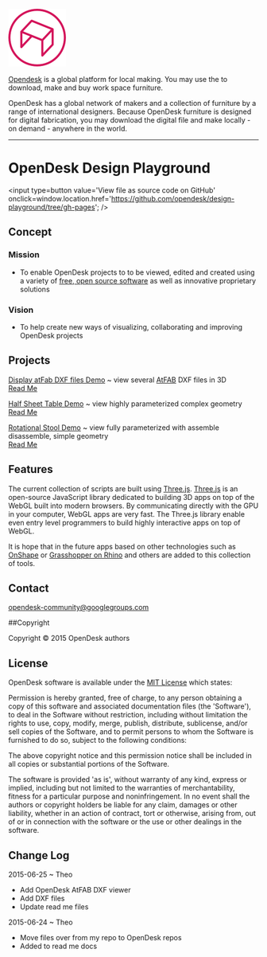 ![]( ./images/opendesk-logo.png )

[Opendesk]( https://www.opendesk.cc/ ) is a global platform for local making. You may use the to download, make and buy work space furniture.

OpenDesk has a global network of makers and a collection of furniture by a range of international designers. 
Because OpenDesk furniture is designed for digital fabrication, you may download the digital file and make locally - on demand - anywhere in the world.
***

OpenDesk Design Playground
===
<span style=display:none; >[View as web page]( http://opendesk.github.io/design-playground "View file as a web page." ) </span>
<input type=button value='View file as source code on GitHub' onclick=window.location.href='https://github.com/opendesk/design-playground/tree/gh-pages'; />
## Concept

### Mission  
<!-- a statement of a rationale, applicable now as well as in the future -->

* To enable OpenDesk projects to to be viewed, edited and created using a variety of [free, open source software]( https://en.wikipedia.org/wiki/Free_and_open-source_software ) as well as innovative proprietary solutions

### Vision  
<!--  a descriptive picture of a desired future state -->

* To help create new ways of visualizing, collaborating and improving OpenDesk projects 

## Projects

[Display atFab DXF files Demo]( http://opendesk.github.io/design-playground/display-atfab-dxf/latest/ ) ~ view several [AtFAB]( https://www.opendesk.cc/atfab ) DXF files in 3D  
[Read Me]( http://opendesk.github.io/design-playground/display-atfab-dxf/ )

[Half Sheet Table Demo]( http://opendesk.github.io/design-playground/opendesk-half-sheet-table/latest/ ) ~ view highly parameterized complex geometry  
[Read Me]( http://opendesk.github.io/design-playground/opendesk-half-sheet-table/ )

[Rotational Stool Demo]( http://opendesk.github.io/design-playground/opendesk-rotational-stool/latest/ ) ~ view fully parameterized with assemble disassemble, simple geometry  
[Read Me]( http://opendesk.github.io/design-playground/opendesk-rotational-stool/ )

## Features

The current collection of scripts are built using [Three.js]( http://threejs.org/ ). [Three.js]( https://en.wikipedia.org/wiki/Three.js ) is an open-source JavaScript library dedicated to building 3D apps on top of the WebGL built into modern browsers.
By communicating directly with the GPU in your computer, WebGL apps are very fast. The Three.js library enable even entry level programmers to build highly interactive apps on top of WebGL.

It is hope that in the future apps based on other technologies such as [OnShape]( https://www.onshape.com/ ) or [Grasshopper on Rhino]( http://www.grasshopper3d.com/ ) and others are added to this collection of tools.
 
 
## Contact

opendesk-community@googlegroups.com	

##Copyright

Copyright © 2015 OpenDesk authors


## License

OpenDesk software is available under the [MIT License]( http://en.wikipedia.org/wiki/MIT_License) which states:

Permission is hereby granted, free of charge, to any person obtaining a copy of this software and associated documentation files (the 'Software'),
to deal in the Software without restriction, including without limitation the rights to use, copy, modify, merge, publish, distribute, sublicense, and/or sell copies of the Software, and to permit persons to whom the Software is furnished to do so, subject to the following conditions:

The above copyright notice and this permission notice shall be included in all copies or substantial portions of the Software.

The software is provided 'as is', without warranty of any kind, express or implied, including but not limited to the warranties of merchantability, fitness for a particular purpose and noninfringement.
In no event shall the authors or copyright holders be liable for any claim, damages or other liability, whether in an action of contract, tort or otherwise, arising from, out of or in connection with the software or the use or other dealings in the software.

## Change Log

2015-06-25 ~ Theo

* Add OpenDesk AtFAB DXF viewer
* Add DXF files
* Update read me files


2015-06-24 ~ Theo

* Move files over from my repo to OpenDesk repos
* Added to read me docs
